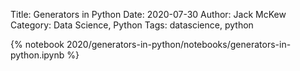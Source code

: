 Title: Generators in Python
Date: 2020-07-30
Author: Jack McKew
Category: Data Science, Python
Tags: datascience, python

{% notebook 2020/generators-in-python/notebooks/generators-in-python.ipynb %}
